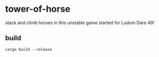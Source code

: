 # tower-of-horse
stack and climb horses in this unstable game started for Ludum Dare 49!

## build
```
cargo build --release
```
